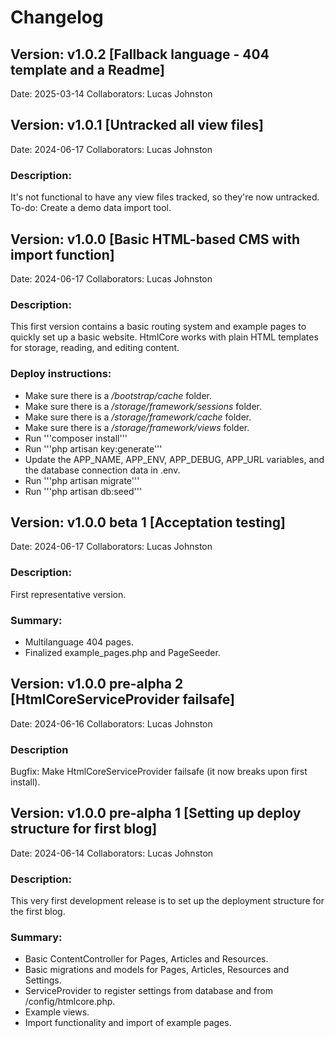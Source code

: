 # Changelog
## Version: v1.0.2 [Fallback language - 404 template and a Readme]
Date: 2025-03-14
Collaborators: Lucas Johnston
## Version: v1.0.1 [Untracked all view files]
Date: 2024-06-17
Collaborators: Lucas Johnston
### Description:
It's not functional to have any view files tracked, so they're now untracked. To-do: Create a demo data import tool.
## Version: v1.0.0 [Basic HTML-based CMS with import function]
Date: 2024-06-17
Collaborators: Lucas Johnston
### Description:
This first version contains a basic routing system and example pages to quickly set up a basic website. HtmlCore works with plain HTML templates for storage, reading, and editing content.
### Deploy instructions:
- Make sure there is a _/bootstrap/cache_ folder.
- Make sure there is a _/storage/framework/sessions_ folder.
- Make sure there is a _/storage/framework/cache_ folder.
- Make sure there is a _/storage/framework/views_ folder.
- Run '''composer install'''
- Run '''php artisan key:generate'''
- Update the APP_NAME, APP_ENV, APP_DEBUG, APP_URL variables, and the database connection data in .env.
- Run '''php artisan migrate'''
- Run '''php artisan db:seed'''
## Version: v1.0.0 beta 1 [Acceptation testing]
Date: 2024-06-17
Collaborators: Lucas Johnston
### Description:
First representative version.
### Summary:
- Multilanguage 404 pages.
- Finalized example_pages.php and PageSeeder.
## Version: v1.0.0 pre-alpha 2 [HtmlCoreServiceProvider failsafe]
Date: 2024-06-16
Collaborators: Lucas Johnston
### Description
Bugfix: Make HtmlCoreServiceProvider failsafe (it now breaks upon first install).
## Version: v1.0.0 pre-alpha 1 [Setting up deploy structure for first blog]
Date: 2024-06-14
Collaborators: Lucas Johnston
### Description:
This very first development release is to set up the deployment structure for the first blog.
### Summary:
- Basic ContentController for Pages, Articles and Resources.
- Basic migrations and models for Pages, Articles, Resources and Settings.
- ServiceProvider to register settings from database and from /config/htmlcore.php.
- Example views.
- Import functionality and import of example pages.
